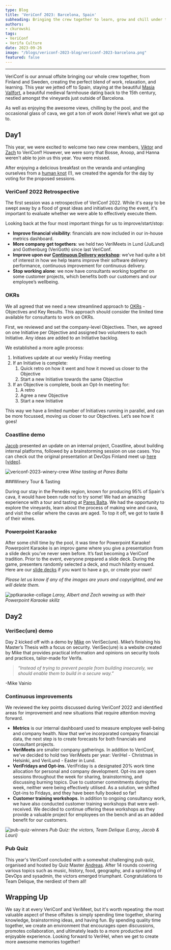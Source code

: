 ```yaml
---
type: Blog
title: 'VeriConf 2023: Barcelona, Spain'
subheading: Bringing the crew together to learn, grow and chill under the sun at VeriConf, our annual offsite!
authors:
- ckurowski
tags:
- VeriConf
- Verifa Culture
date: 2023-09-26
image: "/blogs/vericonf-2023-blog/vericonf-2023-barcelona.png"
featured: false
---
```


<script>
    import Admonition from '$lib/posts/admonition.svelte'
</script>

---

VeriConf is our annual offsite bringing our whole crew together, from Finland and Sweden, creating the perfect blend of work, relaxation, and learning. This year we jetted off to Spain, staying at the beautiful [Masia Vallfort](https://vallfort.com/en/), a beautiful medieval farmhouse dating back to the 15th century, nestled amongst the vineyards just outside of Barcelona.

As well as enjoying the awesome views, chilling by the pool, and the occasional glass of cava, we got a ton of work done! Here’s what we got up to.

## Day1

This year, we were excited to welcome two new crew members, [Viktor](https://verifa.io/crew/valtintas/) and [Zach](https://verifa.io/crew/zlaster/) to VeriConf! However, we were sorry that Bosse, Anoop, and Hanna weren't able to join us this year. You were missed.

After enjoying a delicious breakfast on the veranda and untangling ourselves from a [human knot](https://en.wikipedia.org/wiki/Human_knot) (!), we created the agenda for the day by voting for the proposed sessions.

### VeriConf 2022 Retrospective

The first session was a retrospective of VeriConf 2022. While it's easy to be swept away by a flood of great ideas and initiatives during the event, it's important to evaluate whether we were able to effectively execute them.

Looking back at the four most important things for us to improve/start/stop:

- **Improve financial visibility**: financials are now included in our in-house metrics dashboard.
- **More company get togethers**: we held two VeriMeets in Lund (JulLund) and Gothenburg (VeriGoth) since last VeriConf.
- **Improve upon our [Continuous Delivery workshop](https://verifa.io/work/continuous-delivery-workshop/)**: we’ve had quite a bit of interest in how we help teams improve their software delivery performance, continuous improvement for continuous delivery.
- **Stop working alone**: we now have consultants working together on some customer projects, which benefits both our customers and our employee’s wellbeing.

### OKRs

We all agreed that we need a new streamlined approach to [OKRs](https://en.wikipedia.org/wiki/Objectives_and_key_results) - Objectives and Key Results. This approach should consider the limited time available for consultants to work on OKRs.

First, we reviewed and set the company-level Objectives. Then, we agreed on one Initiative per Objective and assigned two volunteers to each Initiative. Any ideas are added to an Initiative backlog.

We established a more agile process:

1. Initiatives update at our weekly Friday meeting
2. If an Initiative is complete:
    1. Quick retro on how it went and how it moved us closer to the Objective
    2. Start a new Initiative towards the same Objective
3. If an Objective is complete, book an Opt-In meeting for:
    1. A retro
    2. Agree a new Objective
    3. Start a new Initiative

This way we have a limited number of Initiatives running in parallel, and can be more focussed, moving us closer to our Objectives. Let’s see how it goes!

### Coastline demo

[Jacob](https://verifa.io/crew/jlarfors/) presented an update on an internal project, Coastline, about building internal platforms, followed by a brainstorming session on use cases. You can check out the original presentation at DevOps Finland meet up [here [video]](https://youtu.be/U1z4feTaS5c?t=6491).

![vericonf-2023-winery-crew](/blogs/vericonf-2023-blog/vericonf-2023-winery-crew.jpg)
*Wine tasting at Pares Balta*

###Winery Tour & Tasting

During our stay in the Penedès region, known for producing 95% of Spain's cava, it would have been rude not to try some! We had an amazing experience with a tour and tasting at [Pares Balta](https://paresbalta.com/en/). We had the opportunity to explore the vineyards, learn about the process of making wine and cava, and visit the cellar where the cavas are aged. To top it off, we got to taste 8 of their wines.

### Powerpoint Karaoke

After some chill time by the pool, it was time for Powerpoint Karaoke! Powerpoint Karaoke is an improv game where you give a presentation from a slide deck you’ve never seen before. It’s fast becoming a VeriConf tradition. Prior to the event, everyone prepared a slide deck. During the game, presenters randomly selected a deck, and much hilarity ensued. Here are our [slide decks](https://drive.google.com/drive/folders/1kX3hASbEN_d0k3FHmhizEMh0jCOdgN4G?usp=sharing) if you want to have a go, or create your own!

*Please let us know if any of the images are yours and copyrighted, and we will delete them.*

![pptkaraoke-collage](/blogs/vericonf-2023-blog/pptkaraoke-collage.jpg)
*Laroy, Albert and Zach wowing us with their Powerpoint Karaoke skillz*

## Day2

### VeriSec(ure) demo

Day 2 kicked off with a demo by [Mike](https://verifa.io/crew/mvainio/) on VeriSec(ure). Mike’s finishing his Master’s Thesis with a focus on security. VeriSec(ure) is a website created by Mike that provides practical information and opinions on security tools and practices, tailor-made for Verifa.

> *“Instead of trying to prevent people from building insecurely, we should enable them to build in a secure way.”*

-Mike Vainio
> 

### Continuous improvements

We reviewed the key points discussed during VeriConf 2022 and identified areas for improvement and new situations that require attention moving forward.

- **Metrics** is our internal dashboard used to measure employee well-being and company health. Now that we’ve incorporated company financial data, the next step is to create forecasts for both financials and consultant projects.
- **VeriMeets** are smaller company gatherings. In addition to VeriConf, we’ve decided to hold two VeriMeets per year: VeriHel - Christmas in Helsinki, and VeriLund - Easter in Lund.
- **VeriFridays and Opt-ins.** VeriFriday is a designated 20% work time allocation for personal and company development. Opt-ins are open sessions throughout the week for sharing, brainstorming, and discussing burning topics. Due to customer commitments during the week, neither were being effectively utilised. As a solution, we shifted Opt-ins to Fridays, and they have been fully booked so far!
- **Customer training workshops.** In addition to ongoing consultancy work, we have also conducted customer training workshops that were well-received. We decided to continue offering these workshops as they provide a valuable project for employees on the bench and as an added benefit for our customers.

![pub-quiz-winners](/blogs/vericonf-2023-blog/pub-quiz-winners.jpg)
*Pub Quiz: the victors, Team Delique (Laroy, Jacob & Lauri)*

### Pub Quiz

This year's VeriConf concluded with a somewhat challenging pub quiz, organised and hosted by Quiz Master [Andreas](https://verifa.io/crew/alarfors/). After 14 rounds covering various topics such as music, history, food, geography, and a sprinkling of DevOps and sysadmin, the victors emerged triumphant. Congratulations to Team Delique, the nerdiest of them all!

## Wrapping Up

We say it at every VeriConf and VeriMeet, but it's worth repeating: the most valuable aspect of these offsites is simply spending time together, sharing knowledge, brainstorming ideas, and having fun. By spending quality time together, we create an environment that encourages open discussions, promotes collaboration, and ultimately leads to a more productive and enjoyable experience. Looking forward to VeriHel, when we get to create more awesome memories together!